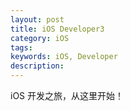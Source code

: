 ```yaml
---
layout: post
title: iOS Developer3
category: iOS
tags: 
keywords: iOS, Developer
description: 
---
```


iOS 开发之旅，从这里开始！


